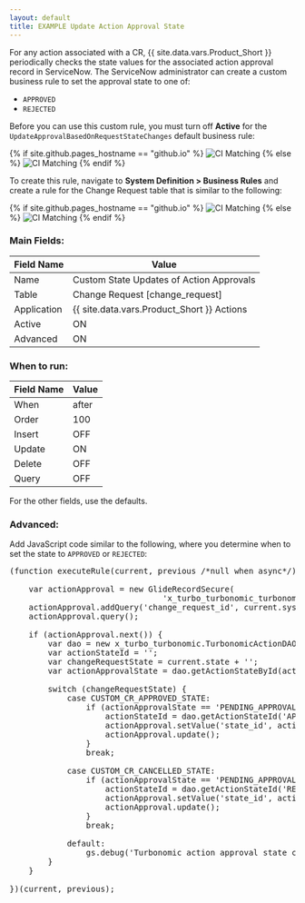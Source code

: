 ```yaml
---
layout: default
title: EXAMPLE Update Action Approval State
---
```


For any action associated with a CR, {{ site.data.vars.Product_Short }} periodically checks the 
state values for the associated action approval record in ServiceNow. The ServiceNow 
administrator can create a custom business rule to set the approval state to one of:

- `APPROVED`
- `REJECTED`

Before you can use this custom rule, you must turn off **Active** for the 
`UpdateApprovalBasedOnRequestStateChanges` default business rule:

{% if site.github.pages_hostname == "github.io" %}
<img src="{{ site.github.baseurl }}{{ '/assets/SNOW_Cust_BR_Disable_Default_Update.png' | relative_url }}" alt="CI Matching">
{% else %}
<img src="{{ '/assets/SNOW_Cust_BR_Disable_Default_Update.png' | relative_url }}" alt="CI Matching">
{% endif %}

To create this rule, navigate to 
**System Definition > Business Rules** and create a rule for the 
Change Request table that is similar to the following:

{% if site.github.pages_hostname == "github.io" %}
<img src="{{ site.github.baseurl }}{{ '/assets/SNOW_Cust_BR_ChangeState.png' | relative_url }}" alt="CI Matching">
{% else %}
<img src="{{ '/assets/SNOW_Cust_BR_ChangeState.png' | relative_url }}" alt="CI Matching">
{% endif %}


### Main Fields:

| Field Name | Value |
| --- | --- |
| Name | Custom State Updates of Action Approvals |
| Table | Change Request [change_request] |
| Application | {{ site.data.vars.Product_Short }} Actions |
| Active | ON |
| Advanced | ON |

### When to run:

| Field Name | Value |
| --- | --- |
| When | after |
| Order | 100 |
| Insert | OFF |
| Update | ON |
| Delete | OFF |
| Query | OFF |

For the other fields, use the defaults.

### Advanced:

Add JavaScript code similar to the following, where you determine when to set the state to `APPROVED` 
or `REJECTED`:

<pre>
(function executeRule(current, previous /*null when async*/) {

    var actionApproval = new GlideRecordSecure(
                                'x_turbo_turbonomic_turbonomic_action_approval');
    actionApproval.addQuery('change_request_id', current.sys_id);
    actionApproval.query();

    if (actionApproval.next()) {
        var dao = new x_turbo_turbonomic.TurbonomicActionDAO();
        var actionStateId = '';
        var changeRequestState = current.state + '';
        var actionApprovalState = dao.getActionStateById(actionApproval.state_id);

        switch (changeRequestState) {
            case CUSTOM_CR_APPROVED_STATE:
                if (actionApprovalState == 'PENDING_APPROVAL') {
                    actionStateId = dao.getActionStateId('APPROVED');
                    actionApproval.setValue('state_id', actionStateId);
                    actionApproval.update();
                }
                break;

            case CUSTOM_CR_CANCELLED_STATE:
                if (actionApprovalState == 'PENDING_APPROVAL') {
                    actionStateId = dao.getActionStateId('REJECTED');
                    actionApproval.setValue('state_id', actionStateId);
                    actionApproval.update();
                }
                break;

            default:
                gs.debug('Turbonomic action approval state changes are not required for the change request');
        }
    }

})(current, previous);
</pre>
